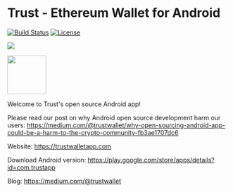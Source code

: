 # Trust - Ethereum Wallet for Android

[![Build Status](https://travis-ci.org/TrustWallet/trust-wallet-android.svg?branch=master)](https://travis-ci.org/TrustWallet/trust-wallet-android)
[![License](https://img.shields.io/badge/license-GPL3-green.svg?style=flat)](https://github.com/fastlane/fastlane/blob/master/LICENSE)

[<img src="https://raw.githubusercontent.com/TrustWallet/trust-wallet-android-source/master/resources/android_cover.png">](https://play.google.com/store/apps/details?id=com.trustapp)

[<img src=https://play.google.com/intl/en_us/badges/images/generic/en_badge_web_generic.png height="88">](https://play.google.com/store/apps/details?id=com.trustapp)

Welcome to Trust's open source Android app!

Please read our post on why Android open source development harm our users: https://medium.com/@trustwallet/why-open-sourcing-android-app-could-be-a-harm-to-the-crypto-community-fb3ae1707dc6

Website: https://trustwalletapp.com

Download Android version: https://play.google.com/store/apps/details?id=com.trustapp

Blog: https://medium.com/@trustwallet


